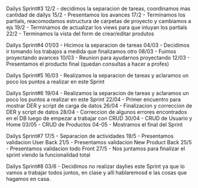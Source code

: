 Dailys Sprint#3
12/2 - decidimos la separacion de tareas, coordinamos mas cantidad de dailys
15/2 - Presentamos los avances
17/2 - Terminamos los partials, reacomodamos estructura de carpetas de proyecto y cambiamos a ejs
19/2 - Terminamos de actualizar los views para que inluyan los partials
22/2 - Terminamos la vista del form de crear/editar produtos

Dailys Sprint#4
01/03 - Hicimos la separacion de tareas
04/03 - Decidimos ir tomando los trabajos a medida que finalizamos otro
08/03 - Fuimos proyectando avances
10/03 - Reunion para ayudarnos proyectando 
12/03 - Presentamos el producto final (quedan consultas a hacer a profes)

Dailys Sprint#5
16/03 - Realizamos la separacion de tareas y aclaramos un poco los puntos a realizar en este Sprint

Dailys Sprint#6
19/04 - Realizamos la separacion de tareas y aclaramos un poco los puntos a realizar en este Sprint
22/04 - Primer encuentro para mostrar DER y script de carga de datos
26/04 - Finalizacion y correccion de DER y script de datos
28/04 - Correccion de algunos errores encontrados en el DB luego de empezar a trabajar con CRUD
30/04 - CRUD de Usuario y Home
03/05 - CRUD de Productos
04-05 - Mostramos el final del Sprint

Dailys Sprint#7
17/5 - Separacion de actividades
19/5 - Presentamos validacion User Back
21/5 - Presentamos validacion New Product Back
25/5 - Presentamos validacion todo Front
27/5 - Nos juntamos para finalizar el sprint viendo la funcionalidad total

Dailys Sprint#8
03/6 - Decidimos no realizar daylies este Sprint ya que lo vamos a trabajar todos juntos, en clase y allí hablaremosd e las cosas que hagamos en casa.